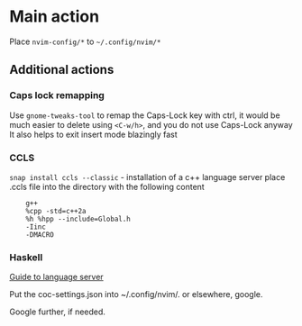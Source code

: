 # Main action

Place `nvim-config/*` to `~/.config/nvim/*`

## Additional actions

### Caps lock remapping

Use `gnome-tweaks-tool` to remap the Caps-Lock key with ctrl, it would be much easier to delete using `<C-w/h>`, and you do not use Caps-Lock anyway
It also helps to exit insert mode blazingly fast

### CCLS

`snap install ccls --classic` - installation of a c++ language server
place .ccls file into the directory with the following content

```
    g++
    %cpp -std=c++2a
    %h %hpp --include=Global.h
    -Iinc
    -DMACRO
```

### Haskell

[Guide to language server](http://marco-lopes.com/articles/Vim-and-Haskell-in-2019/)

Put the coc-settings.json into ~/.config/nvim/. or elsewhere, google.

Google further, if needed.
